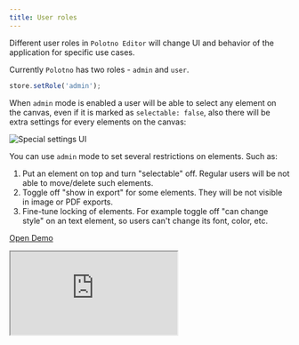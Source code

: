 ```yaml
---
title: User roles
---
```


Different user roles in `Polotno Editor` will change UI and behavior of the application for specific use cases.

Currently `Polotno` has two roles - `admin` and `user`.

```js
store.setRole('admin');
```

When `admin` mode is enabled a user will be able to select any element on the canvas, even if it is marked as `selectable: false`, also there will be extra settings for every elements on the canvas:

![Special settings UI](/img/admin-ui.png)

You can use `admin` mode to set several restrictions on elements. Such as:

1. Put an element on top and turn "selectable" off. Regular users will be not able to move/delete such elements.
2. Toggle off "show in export" for some elements. They will be not visible in image or PDF exports.
3. Fine-tune locking of elements. For example toggle off "can change style" on an text element, so users can't change its font, color, etc.

<p><a className="button button--primary" href="https://codesandbox.io/s/github/polotno-project/polotno-site/tree/source/examples/polotno-admin-role" target="_blank">Open Demo</a></p>

<iframe
    src="https://codesandbox.io/embed/github/polotno-project/polotno-site/tree/source/examples/polotno-admin-role?fontsize=11&hidenavigation=1&theme=dark&view=preview"
    style={{
      width: '100%',
      height: '700px',
      border: 0,
      overflow: 'hidden',
    }}
    title="Polotno demo"
    allow="geolocation; microphone; camera; midi; vr; accelerometer; gyroscope; payment; ambient-light-sensor; encrypted-media; usb"
    sandbox="allow-modals allow-forms allow-popups allow-scripts allow-same-origin allow-downloads"
  ></iframe>

